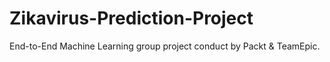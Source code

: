 # Zikavirus-Prediction-Project
End-to-End Machine Learning group project conduct by Packt &amp; TeamEpic.
